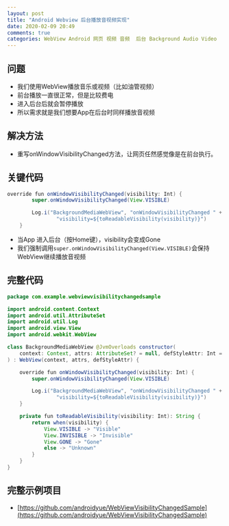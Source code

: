 ```yaml
---
layout: post
title: "Android Webview 后台播放音视频实现"
date: 2020-02-09 20:49
comments: true
categories: WebView Android 网页 视频 音频  后台 Background Audio Video 
---
```


## 问题
  * 我们使用WebView播放音乐或视频（比如油管视频）
  * 前台播放一直很正常，但是比较费电
  * 进入后台后就会暂停播放
  * 所以需求就是我们想要App在后台时同样播放音视频

<!--more-->

## 解决方法
  * 重写onWindowVisibilityChanged方法，让网页任然感觉像是在前台执行。


## 关键代码
```java
override fun onWindowVisibilityChanged(visibility: Int) {
        super.onWindowVisibilityChanged(View.VISIBLE)

        Log.i("BackgroundMediaWebView", "onWindowVisibilityChanged " +
                "visibility=${toReadableVisibility(visibility)}")
    }
```

  * 当App 进入后台（按Home键），visibility会变成Gone
  * 我们强制调用`super.onWindowVisibilityChanged(View.VISIBLE)`会保持WebView继续播放音视频


## 完整代码
```java
package com.example.webviewvisibilitychangedsample

import android.content.Context
import android.util.AttributeSet
import android.util.Log
import android.view.View
import android.webkit.WebView

class BackgroundMediaWebView @JvmOverloads constructor(
    context: Context, attrs: AttributeSet? = null, defStyleAttr: Int = 0
) : WebView(context, attrs, defStyleAttr) {

    override fun onWindowVisibilityChanged(visibility: Int) {
        super.onWindowVisibilityChanged(View.VISIBLE)

        Log.i("BackgroundMediaWebView", "onWindowVisibilityChanged " +
                "visibility=${toReadableVisibility(visibility)}")
    }

    private fun toReadableVisibility(visibility: Int): String {
        return when(visibility) {
            View.VISIBLE -> "Visible"
            View.INVISIBLE -> "Invisible"
            View.GONE -> "Gone"
            else -> "Unknown"
        }
    }
}
```

## 完整示例项目
  * [https://github.com/androidyue/WebViewVisibilityChangedSample](https://github.com/androidyue/WebViewVisibilityChangedSample)

